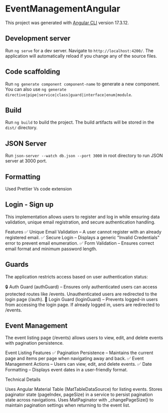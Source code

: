 # EventManagementAngular

This project was generated with [Angular CLI](https://github.com/angular/angular-cli) version 17.3.12.

## Development server

Run `ng serve` for a dev server. Navigate to `http://localhost:4200/`. The application will automatically reload if you change any of the source files.

## Code scaffolding

Run `ng generate component component-name` to generate a new component. You can also use `ng generate directive|pipe|service|class|guard|interface|enum|module`.

## Build

Run `ng build` to build the project. The build artifacts will be stored in the `dist/` directory.

## JSON Server

Run `json-server --watch db.json --port 3000` in root directory to run JSON server at 3000 port.

## Formatting

Used Prettier Vs code extension

## Login - Sign up

This implementation allows users to register and log in while ensuring data validation, unique email registration, and secure authentication handling.

Features
✅ Unique Email Validation – A user cannot register with an already registered email.
✅ Secure Login – Displays a generic "Invalid Credentials" error to prevent email enumeration.
✅ Form Validation – Ensures correct email format and minimum password length.

## Guards

The application restricts access based on user authentication status:

🔒 Auth Guard (authGuard) – Ensures only authenticated users can access protected routes like /events. Unauthenticated users are redirected to the login page (/auth).
🚫 Login Guard (loginGuard) – Prevents logged-in users from accessing the login page. If already logged in, users are redirected to /events.

## Event Management

The event listing page (/events) allows users to view, edit, and delete events with pagination persistence.

Event Listing Features
✅ Pagination Persistence – Maintains the current page and items per page when navigating away and back.
✅ Event Management Actions – Users can view, edit, and delete events.
✅ Date Formatting – Displays event dates in a user-friendly format.

Technical Details

Uses Angular Material Table (MatTableDataSource) for listing events.
Stores paginator state (pageIndex, pageSize) in a service to persist pagination state across navigations.
Uses MatPaginator with \_changePageSize() to maintain pagination settings when returning to the event list.
